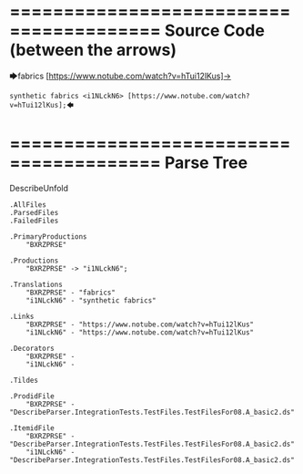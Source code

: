 ========================================
Source Code (between the arrows)
========================================

🡆fabrics [https://www.notube.com/watch?v=hTui12lKus]-> 
	
	synthetic fabrics <i1NLckN6> [https://www.notube.com/watch?v=hTui12lKus];🡄

========================================
Parse Tree
========================================
DescribeUnfold

    .AllFiles
    .ParsedFiles
    .FailedFiles

    .PrimaryProductions
        "BXRZPRSE" 

    .Productions
        "BXRZPRSE" -> "i1NLckN6";

    .Translations
        "BXRZPRSE" - "fabrics"
        "i1NLckN6" - "synthetic fabrics"

    .Links
        "BXRZPRSE" - "https://www.notube.com/watch?v=hTui12lKus"
        "i1NLckN6" - "https://www.notube.com/watch?v=hTui12lKus"

    .Decorators
        "BXRZPRSE" - 
        "i1NLckN6" - 

    .Tildes

    .ProdidFile
        "BXRZPRSE" - "DescribeParser.IntegrationTests.TestFiles.TestFilesFor08.A_basic2.ds"

    .ItemidFile
        "BXRZPRSE" - "DescribeParser.IntegrationTests.TestFiles.TestFilesFor08.A_basic2.ds"
        "i1NLckN6" - "DescribeParser.IntegrationTests.TestFiles.TestFilesFor08.A_basic2.ds"

